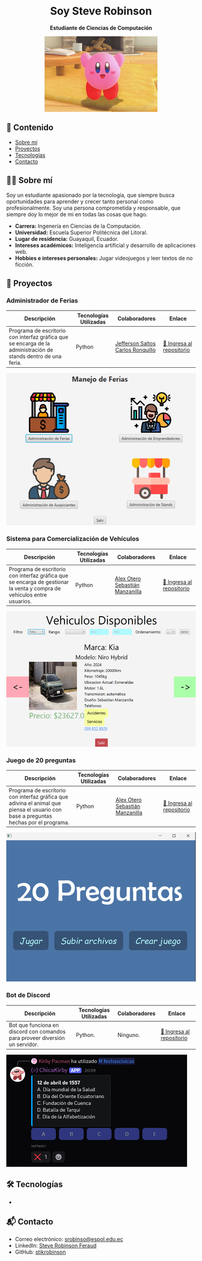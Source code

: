<h1 style="text-align:center">Soy Steve Robinson</h1>
<p style="text-align:center; font-weight:bold; font-size:17">Estudiante de Ciencias de Computación</p>

<div style="display: flex; justify-content:center"><img src="saludo.gif" height="200" width="300"></div>

## 📑 Contenido

- [Sobre mí](#sobre-mí)
- [Proyectos](#proyectos)
- [Tecnologías](#tecnologías)
- [Contacto](#contacto)

## 👨‍💻 Sobre mí

Soy un estudiante apasionado por la tecnología, que siempre busca oportunidades para aprender y crecer tanto personal como profesionalmente. Soy una persona comprometida y responsable, que siempre doy lo mejor de mi en todas las cosas que hago.

- **Carrera:** Ingenería en Ciencias de la Computación.
- **Universidad:** Escuela Superior Politécnica del Litoral.
- **Lugar de residencia:** Guayaquil, Ecuador.
- **Intereses académicos:** Inteligencia artificial y desarrollo de aplicaciones web.
- **Hobbies e intereses personales:** Jugar videojuegos y leer textos de no ficción.

## 🚀 Proyectos

### Administrador de Ferias

| Descripción | Tecnologías Utilizadas | Colaboradores | Enlace |
| -------- | ------- | -------- | -------- |
|   Programa de escritorio con interfaz gráfica que se encarga de la administración de stands dentro de una feria.   |   Python  | [Jefferson Saltos](https://github.com/rsaltos04) [Carlos Ronquillo](https://github.com/carrbrus)  |[🔗 Ingresa al repositorio](https://github.com/stikrobinson/POO-P3-G10) |

![Menú principal del administrador de ferias](AdministradorFerias.png)

### Sistema para Comercialización de Vehículos

| Descripción | Tecnologías Utilizadas | Colaboradores | Enlace | 
| -------- | ------- | -------- | -------- |
| Programa de escritorio con interfaz gráfica que se encarga de gestionar la venta y compra de vehículos entre usuarios. | Python | [Alex Otero](https://github.com/alexoterol) [Sebastián Manzanilla](https://github.com/ManzanillaSebastian) | [🔗 Ingresa al repositorio](https://github.com/stikrobinson/Proyecto_Grupo_12) |

![Menú principal del sistema de comercialización](sistema_comercializacion.png)

### Juego de 20 preguntas

| Descripción | Tecnologías Utilizadas | Colaboradores | Enlace |
| -------- | ------- | -------- | -------- |
| Programa de escritorio con interfaz gráfica que adivina el animal que piensa el usuario con base a preguntas hechas por el programa. | Python | [Alex Otero](https://github.com/alexoterol) [Sebastián Manzanilla](https://github.com/ManzanillaSebastian) |[🔗 Ingresa al repositorio](https://github.com/stikrobinson/Proyecto_Grupo_12) |

![Menú principal del juego de 20 preguntas](20_preguntas.png)

### Bot de Discord

| Descripción | Tecnologías Utilizadas | Colaboradores | Enlace |
| -------- | ------- | -------- | -------- |
| Bot que funciona en discord con comandos para proveer diversión un servidor. | Python. | Ninguno. |[🔗 Ingresa al repositorio](https://github.com/stikrobinson/DiscordBot) |

![Captura del bot funcional en un servidor](usoBot.png)

## 🛠️ Tecnologías

- 

## 📬 Contacto

- Correo electrónico: srobinso@espol.edu.ec
- LinkedIn: [Steve Robinson Feraud](https://ec.linkedin.com/in/steve-robinson-feraud-33ab59174)
- GitHub: [stikrobinson](https://github.com/stikrobinson)
